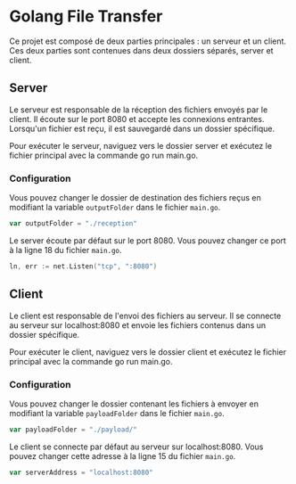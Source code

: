 # Golang File Transfer

Ce projet est composé de deux parties principales : un serveur et un client. Ces deux parties sont contenues dans deux dossiers séparés, server et client.

## Server

Le serveur est responsable de la réception des fichiers envoyés par le client. Il écoute sur le port 8080 et accepte les connexions entrantes. Lorsqu'un fichier est reçu, il est sauvegardé dans un dossier spécifique.

Pour exécuter le serveur, naviguez vers le dossier server et exécutez le fichier principal avec la commande go run main.go.

### Configuration

Vous pouvez changer le dossier de destination des fichiers reçus en modifiant la variable `outputFolder` dans le fichier `main.go`.

```go
var outputFolder = "./reception"
```

Le server écoute par défaut sur le port 8080. Vous pouvez changer ce port à la ligne 18 du fichier `main.go`.

```go
ln, err := net.Listen("tcp", ":8080")
```

## Client

Le client est responsable de l'envoi des fichiers au serveur. Il se connecte au serveur sur localhost:8080 et envoie les fichiers contenus dans un dossier spécifique.

Pour exécuter le client, naviguez vers le dossier client et exécutez le fichier principal avec la commande go run main.go.

### Configuration

Vous pouvez changer le dossier contenant les fichiers à envoyer en modifiant la variable `payloadFolder` dans le fichier `main.go`.

```go
var payloadFolder = "./payload/"
```

Le client se connecte par défaut au serveur sur localhost:8080. Vous pouvez changer cette adresse à la ligne 15 du fichier `main.go`.

```go
var serverAddress = "localhost:8080"
```
